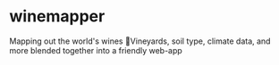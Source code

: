 # winemapper
Mapping out the world's wines 🍇Vineyards, soil type, climate data, and more blended together into a friendly web-app
